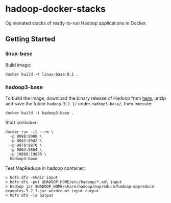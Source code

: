 # hadoop-docker-stacks

Opinionated stacks of ready-to-run Hadoop applications in Docker.

## Getting Started

### linux-base

Build image:

```
docker build -t linux-base:0.1 .
```

### hadoop3-base

To build the image, download the binary release of Hadoop from [here](https://www.apache.org/dyn/closer.cgi/hadoop/common/hadoop-3.2.1/hadoop-3.2.1.tar.gz), unzip and save the folder `hadoop-3.2.1/` under `hadoop3-base/`, then execute:

```
docker build -t hadoop3-base .
```

Start container:
```
docker run -it --rm \
  -p 8088:8088 \
  -p 8042:8042 \
  -p 9870:9870 \
  -p 9864:9864 \
  -p 19888:19888 \
  hadoop3-base
```

Test MapReduce in hadoop container:
```
> hdfs dfs -mkdir input
> hdfs dfs -put $HADOOP_HOME/etc/hadoop/*.xml input
> hadoop jar $HADOOP_HOME/share/hadoop/mapreduce/hadoop-mapreduce-examples-3.2.1.jar wordcount input output
> hdfs dfs -ls output
```


